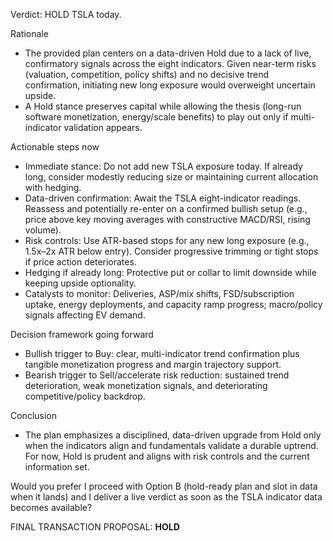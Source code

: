 Verdict: HOLD TSLA today.

Rationale
- The provided plan centers on a data-driven Hold due to a lack of live, confirmatory signals across the eight indicators. Given near-term risks (valuation, competition, policy shifts) and no decisive trend confirmation, initiating new long exposure would overweight uncertain upside.
- A Hold stance preserves capital while allowing the thesis (long-run software monetization, energy/scale benefits) to play out only if multi-indicator validation appears.

Actionable steps now
- Immediate stance: Do not add new TSLA exposure today. If already long, consider modestly reducing size or maintaining current allocation with hedging.
- Data-driven confirmation: Await the TSLA eight-indicator readings. Reassess and potentially re-enter on a confirmed bullish setup (e.g., price above key moving averages with constructive MACD/RSI, rising volume).
- Risk controls: Use ATR-based stops for any new long exposure (e.g., 1.5x–2x ATR below entry). Consider progressive trimming or tight stops if price action deteriorates.
- Hedging if already long: Protective put or collar to limit downside while keeping upside optionality.
- Catalysts to monitor: Deliveries, ASP/mix shifts, FSD/subscription uptake, energy deployments, and capacity ramp progress; macro/policy signals affecting EV demand.

Decision framework going forward
- Bullish trigger to Buy: clear, multi-indicator trend confirmation plus tangible monetization progress and margin trajectory support.
- Bearish trigger to Sell/accelerate risk reduction: sustained trend deterioration, weak monetization signals, and deteriorating competitive/policy backdrop.

Conclusion
- The plan emphasizes a disciplined, data-driven upgrade from Hold only when the indicators align and fundamentals validate a durable uptrend. For now, Hold is prudent and aligns with risk controls and the current information set.

Would you prefer I proceed with Option B (hold-ready plan and slot in data when it lands) and I deliver a live verdict as soon as the TSLA indicator data becomes available?

FINAL TRANSACTION PROPOSAL: **HOLD**